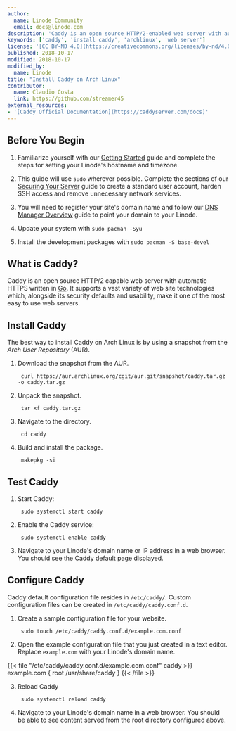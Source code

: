 ```yaml
---
author:
  name: Linode Community
  email: docs@linode.com
description: 'Caddy is an open source HTTP/2-enabled web server with automatic HTTPS. This guide demonstrates how to install Caddy on Arch Linux.'
keywords: ['caddy', 'install caddy', 'archlinux', 'web server']
license: '[CC BY-ND 4.0](https://creativecommons.org/licenses/by-nd/4.0)'
published: 2018-10-17
modified: 2018-10-17
modified_by:
  name: Linode
title: "Install Caddy on Arch Linux"
contributor:
  name: Claudio Costa
  link: https://github.com/streamer45
external_resources:
- '[Caddy Official Documentation](https://caddyserver.com/docs)'
---
```


## Before You Begin

1. Familiarize yourself with our [Getting Started](/docs/getting-started) guide and complete the steps for setting your Linode's hostname and timezone.

2. This guide will use `sudo` wherever possible. Complete the sections of our [Securing Your Server](/docs/security/securing-your-server) guide to create a standard user account, harden SSH access and remove unnecessary network services.

3. You will need to register your site's domain name and follow our [DNS Manager Overview](/docs/networking/dns/dns-manager-overview#add-records) guide to point your domain to your Linode.

4. Update your system with `sudo pacman -Syu`

5. Install the development packages with `sudo pacman -S base-devel`

## What is Caddy?

Caddy is an open source HTTP/2 capable web server with automatic HTTPS written in [Go](https://golang.org/). It supports a vast variety of web site technologies which, alongside its security defaults and usability, make it one of the most easy to use web servers.

## Install Caddy

The best way to install Caddy on Arch Linux is by using a snapshot from the *Arch User Repository* (AUR).

1. Download the snapshot from the AUR.

        curl https://aur.archlinux.org/cgit/aur.git/snapshot/caddy.tar.gz -o caddy.tar.gz

2. Unpack the snapshot.

        tar xf caddy.tar.gz

3. Navigate to the directory.

        cd caddy

4. Build and install the package.

        makepkg -si

## Test Caddy

1. Start Caddy:

        sudo systemctl start caddy

2. Enable the Caddy service:

        sudo systemctl enable caddy

3. Navigate to your Linode's domain name or IP address in a web browser. You should see the Caddy default page displayed.

## Configure Caddy

Caddy default configuration file resides in `/etc/caddy/`.
Custom configuration files can be created in `/etc/caddy/caddy.conf.d`.

1. Create a sample configuration file for your website.

        sudo touch /etc/caddy/caddy.conf.d/example.com.conf

2. Open the example configuration file that you just created in a text editor. Replace `example.com` with your Linode's domain name.

{{< file "/etc/caddy/caddy.conf.d/example.com.conf" caddy >}}
example.com {
    root /usr/share/caddy
}
{{< /file >}}

3. Reload Caddy

        sudo systemctl reload caddy

4. Navigate to your Linode's domain name in a web browser. You should be able to see content served from the root directory configured above.

